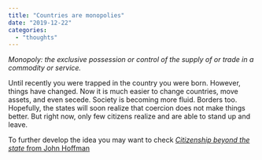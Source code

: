 ```yaml
---
title: "Countries are monopolies"
date: "2019-12-22"
categories: 
  - "thoughts"
---
```


_Monopoly: the exclusive possession or control of the supply of or trade in a commodity or service._

Until recently you were trapped in the country you were born. However, things have changed. Now it is much easier to change countries, move assets, and even secede. Society is becoming more fluid. Borders too. Hopefully, the states will soon realize that coercion does not make things better. But right now, only few citizens realize and are able to stand up and leave.

To further develop the idea you may want to check [_Citizenship beyond the state_ from John Hoffman](https://books.google.es/books?id=2EWr-o8RtS0C&printsec=frontcover&hl=es#v=onepage&q&f=false)
